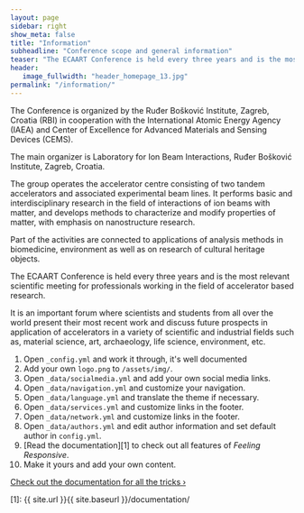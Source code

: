 ```yaml
---
layout: page
sidebar: right
show_meta: false
title: "Information"
subheadline: "Conference scope and general information"
teaser: "The ECAART Conference is held every three years and is the most relevant scientific meeting for professionals working in the field of accelerator based research."
header:
   image_fullwidth: "header_homepage_13.jpg"
permalink: "/information/"
---
```

The Conference is organized by the Ruđer Bošković Institute, Zagreb, Croatia (RBI) in cooperation with the International Atomic Energy Agency (IAEA) and Center of Excellence for Advanced Materials and Sensing Devices (CEMS).

The main organizer is Laboratory for Ion Beam Interactions, Ruđer Bošković Institute, Zagreb, Croatia.

The group operates the accelerator centre consisting of two tandem accelerators and associated experimental beam lines. It performs basic and interdisciplinary research in the field of interactions of ion beams with matter, and develops methods to characterize and modify properties of matter, with emphasis on nanostructure research.

Part of the activities are connected to applications of analysis methods in biomedicine, environment as well as on research of cultural heritage objects.

The ECAART Conference is held every three years and is the most relevant scientific meeting for professionals working in the field of accelerator based research.

It is an important forum where scientists and students from all over the world present their most recent work and discuss future prospects in application of accelerators in a variety of scientific and industrial fields such as, material science, art, archaeology, life science, environment, etc.

1. Open `_config.yml` and work it through, it's well documented
1. Add your own `logo.png` to `/assets/img/`.
1. Open `_data/socialmedia.yml` and add your own social media links.
1. Open `_data/navigation.yml` and customize your navigation.
1. Open `_data/language.yml` and translate the theme if necessary.
1. Open `_data/services.yml` and customize links in the footer.
1. Open `_data/network.yml` and customize links in the footer.
1. Open `_data/authors.yml` and edit author information and set default author in `config.yml`.
1. [Read the documentation][1] to check out all features of *Feeling Responsive*.
1. Make it yours and add your own content.

<a class="radius button small" href="{{ site.url }}{{ site.baseurl }}/documentation/">Check out the documentation for all the tricks ›</a>


 [1]: {{ site.url }}{{ site.baseurl }}/documentation/
